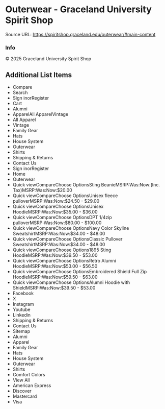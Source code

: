 # Outerwear - Graceland University Spirit Shop

Source URL: https://spiritshop.graceland.edu/outerwear/#main-content

### Info

© 2025 Graceland University Spirit Shop


## Additional List Items

- Compare
- Search
- Sign inorRegister
- Cart
- Alumni
- ApparelAll ApparelVintage
- All Apparel
- Vintage
- Family Gear
- Hats
- House System
- Outerwear
- Shirts
- Shipping & Returns
- Contact Us
- Sign inorRegister
- Home
- Outerwear
- Quick viewCompareChoose OptionsSting BeanieMSRP:Was:Now:(Inc. Tax)MSRP:Was:Now:$20.00
- Quick viewCompareChoose OptionsUnisex fleece pulloverMSRP:Was:Now:$24.50 - $29.00
- Quick viewCompareChoose OptionsUnisex HoodieMSRP:Was:Now:$35.00 - $36.00
- Quick viewCompareChoose OptionsDPT 1/4zip pulloverMSRP:Was:Now:$80.00 - $100.00
- Quick viewCompareChoose OptionsNavy Color Skyline SweatshirtMSRP:Was:Now:$34.00 - $48.00
- Quick viewCompareChoose OptionsClassic Pullover SweatshirtMSRP:Was:Now:$34.00 - $48.00
- Quick viewCompareChoose Options1895 Sting HoodieMSRP:Was:Now:$39.50 - $53.00
- Quick viewCompareChoose OptionsRetro Alumni HoodieMSRP:Was:Now:$53.00 - $56.50
- Quick viewCompareChoose OptionsEmbroidered Shield Full Zip HoodieMSRP:Was:Now:$59.50 - $63.00
- Quick viewCompareChoose OptionsAlumni Hoodie with ShieldMSRP:Was:Now:$39.50 - $53.00
- Facebook
- X
- Instagram
- Youtube
- Linkedin
- Shipping & Returns
- Contact Us
- Sitemap
- Alumni
- Apparel
- Family Gear
- Hats
- House System
- Outerwear
- Shirts
- Comfort Colors
- View All
- American Express
- Discover
- Mastercard
- Visa

